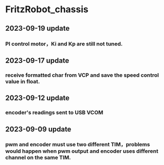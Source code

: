 # FritzRobot_chassis
## 2023-09-19 update
### PI control motor，Ki and Kp are still not tuned.
## 2023-09-17 update
### receive formatted char from VCP and save the speed control value in float.
## 2023-09-12 update
### encoder's readings sent to USB VCOM
## 2023-09-09 update
### pwm and encoder must use two different TIM，problems would happen when pwm output and encoder uses different channel on the same TIM.
